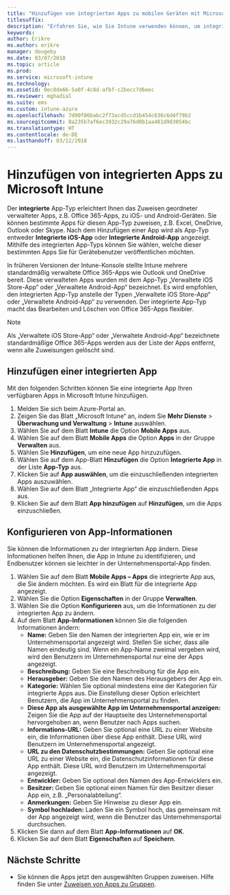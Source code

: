 ```yaml
---
title: "Hinzufügen von integrierten Apps zu mobilen Geräten mit Microsoft Intune"
titlesuffix: 
description: "Erfahren Sie, wie Sie Intune verwenden können, um integrierte Apps einfacher auf mobilen Geräten installieren zu können."
keywords: 
author: Erikre
ms.author: erikre
manager: dougeby
ms.date: 03/07/2018
ms.topic: article
ms.prod: 
ms.service: microsoft-intune
ms.technology: 
ms.assetid: 0ec8de66-5a0f-4c8d-afbf-c2becc7d6eec
ms.reviewer: mghadial
ms.suite: ems
ms.custom: intune-azure
ms.openlocfilehash: 7d90f86babc2f73acd5ccd1b454c636c6d4f79b2
ms.sourcegitcommit: 8a235b7af6ec3932c29a76d0b1aa481d983054bc
ms.translationtype: HT
ms.contentlocale: de-DE
ms.lasthandoff: 03/12/2018
---
```

# <a name="how-to-add-built-in-apps-to-microsoft-intune"></a>Hinzufügen von integrierten Apps zu Microsoft Intune

Der **integrierte** App-Typ erleichtert Ihnen das Zuweisen geordneter verwalteter Apps, z.B. Office 365-Apps, zu iOS- und Android-Geräten. Sie können bestimmte Apps für diesen App-Typ zuweisen, z.B. Excel, OneDrive, Outlook oder Skype. Nach dem Hinzufügen einer App wird als App-Typ entweder **Integrierte iOS-App** oder **Integrierte Android-App** angezeigt. Mithilfe des integrierten App-Typs können Sie wählen, welche dieser bestimmten Apps Sie für Gerätebenutzer veröffentlichen möchten.

 In früheren Versionen der Intune-Konsole stellte Intune mehrere standardmäßig verwaltete Office 365-Apps wie Outlook und OneDrive bereit. Diese verwalteten Apps wurden mit dem App-Typ „Verwaltete iOS Store-App“ oder „Verwaltete Android-App“ bezeichnet. Es wird empfohlen, den integrierten App-Typ anstelle der Typen „Verwaltete iOS Store-App“ oder „Verwaltete Android-App“ zu verwenden. Der integrierte App-Typ macht das Bearbeiten und Löschen von Office 365-Apps flexibler.

>[!NOTE]
>Als „Verwaltete iOS Store-App“ oder „Verwaltete Android-App“ bezeichnete standardmäßige Office 365-Apps werden aus der Liste der Apps entfernt, wenn alle Zuweisungen gelöscht sind.

## <a name="add-built-in-app"></a>Hinzufügen einer integrierten App

Mit den folgenden Schritten können Sie eine integrierte App Ihren verfügbaren Apps in Microsoft Intune hinzufügen.
1.  Melden Sie sich beim Azure-Portal an.
2.  Zeigen Sie das Blatt „Microsoft Intune“ an, indem Sie **Mehr Dienste** > **Überwachung und Verwaltung** > **Intune** auswählen.
3.  Wählen Sie auf dem Blatt **Intune** die Option **Mobile Apps** aus.
4.  Wählen Sie auf dem Blatt **Mobile Apps** die Option **Apps** in der Gruppe **Verwalten** aus.
5.  Wählen Sie **Hinzufügen**, um eine neue App hinzuzufügen.
6.  Wählen Sie auf dem App-Blatt **Hinzufügen** die Option **Integrierte App** in der Liste **App-Typ** aus.
7.  Klicken Sie auf **App auswählen**, um die einzuschließenden integrierten Apps auszuwählen.
8.  Wählen Sie auf dem Blatt „Integrierte App“ die einzuschließenden Apps aus.
9.  Klicken Sie auf dem Blatt **App hinzufügen** auf **Hinzufügen**, um die Apps einzuschließen.


## <a name="configure-app-information"></a>Konfigurieren von App-Informationen

Sie können die Informationen zu der integrierten App ändern. Diese Informationen helfen Ihnen, die App in Intune zu identifizieren, und Endbenutzer können sie leichter in der Unternehmensportal-App finden.
1.  Wählen Sie auf dem Blatt **Mobile Apps – Apps** die integrierte App aus, die Sie ändern möchten. Es wird ein Blatt für die integrierte App angezeigt.
2.  Wählen Sie die Option **Eigenschaften** in der Gruppe **Verwalten**.
3.  Wählen Sie die Option **Konfigurieren** aus, um die Informationen zu der integrierten App zu ändern.
4.  Auf dem Blatt **App-Informationen** können Sie die folgenden Informationen ändern:
    -   **Name:** Geben Sie den Namen der integrierten App ein, wie er im Unternehmensportal angezeigt wird. Stellen Sie sicher, dass alle Namen eindeutig sind. Wenn ein App-Name zweimal vergeben wird, wird den Benutzern im Unternehmensportal nur eine der Apps angezeigt.
    -   **Beschreibung:** Geben Sie eine Beschreibung für die App ein. 
    -   **Herausgeber:** Geben Sie den Namen des Herausgebers der App ein.
    -   **Kategorie:** Wählen Sie optional mindestens eine der Kategorien für integrierte Apps aus. Die Einstellung dieser Option erleichtert Benutzern, die App im Unternehmensportal zu finden.
    -   **Diese App als ausgewählte App im Unternehmensportal anzeigen:** Zeigen Sie die App auf der Hauptseite des Unternehmensportal hervorgehoben an, wenn Benutzer nach Apps suchen.
    -   **Informations-URL:** Geben Sie optional eine URL zu einer Website ein, die Informationen über diese App enthält. Diese URL wird Benutzern im Unternehmensportal angezeigt.
    -   **URL zu den Datenschutzbestimmungen:** Geben Sie optional eine URL zu einer Website ein, die Datenschutzinformationen für diese App enthält. Diese URL wird Benutzern im Unternehmensportal angezeigt.
    -   **Entwickler:** Geben Sie optional den Namen des App-Entwicklers ein.
    -   **Besitzer:** Geben Sie optional einen Namen für den Besitzer dieser App ein, z.B. „Personalabteilung“.
    -   **Anmerkungen:** Geben Sie Hinweise zu dieser App ein.
    -   **Symbol hochladen:** Laden Sie ein Symbol hoch, das gemeinsam mit der App angezeigt wird, wenn die Benutzer das Unternehmensportal durchsuchen.
3.  Klicken Sie dann auf dem Blatt **App-Informationen** auf **OK**.
4.  Klicken Sie auf dem Blatt **Eigenschaften** auf **Speichern**.

## <a name="next-steps"></a>Nächste Schritte

- Sie können die Apps jetzt den ausgewählten Gruppen zuweisen. Hilfe finden Sie unter [Zuweisen von Apps zu Gruppen](apps-deploy.md).
